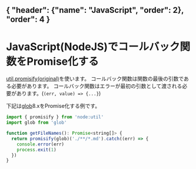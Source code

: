 { "header": {"name": "JavaScript", "order": 2}, "order": 4 }
---
# JavaScript(NodeJS)でコールバック関数をPromise化する 

[util.promisify(original)](https://nodejs.org/api/util.html#utilpromisifyoriginal)を使います。
コールバック関数は関数の最後の引数である必要があります。
コールバック関数はエラーが最初の引数として渡される必要があります。(`(err, value) => {...}`)

下記は[glob](https://github.com/isaacs/node-glob)8.xをPromise化する例です。

```js
import { promisify } from 'node:util'
import glob from 'glob'

function getFileNames(): Promise<string[]> {
  return promisify(glob)('./**/*.md').catch((err) => {
    console.error(err)
    process.exit(1)
  })
}
```